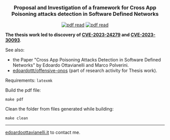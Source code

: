 <p align="center">
  <h3 align="center">Proposal and Investigation of a framework for Cross App Poisoning attacks detection in Software Defined Networks</h3>
</p>

<p align="center">
  <a href="https://www.edoardoottavianelli.it/"><img src="https://github.com/edoardottt/images/blob/main/bachelor-degree-thesis/made-with-latex.svg" alt="pdf read"></a>
  <a href="https://www.edoardoottavianelli.it/"><img src="https://github.com/edoardottt/images/blob/main/bachelor-degree-thesis/overleaf.svg" alt="pdf read"></a>
</p>

**The thesis work led to discovery of [CVE-2023-24279](https://nvd.nist.gov/vuln/detail/CVE-2023-24279) and [CVE-2023-30093](https://nvd.nist.gov/vuln/detail/CVE-2023-30093)**.

See also:

- the Paper "Cross App Poisoning Attacks Detection in Software Defined Networks" by Edoardo Ottavianelli and Marco Polverini.
- [edoardottt/offensive-onos](https://github.com/edoardottt/offensive-onos) (part of research activity for Thesis work).

Requirements: `latexmk`

Build the pdf file:

```console
make pdf
```

Clean the folder from files generated while building:

```console
make clean
```

-------

[edoardoottavianelli.it](https://www.edoardoottavianelli.it/) to contact me.
